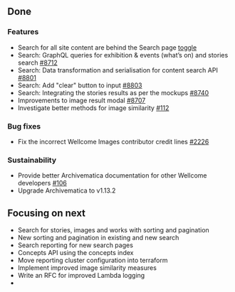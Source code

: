 ## Done

### Features
-  Search for all site content are behind the Search page [toggle](https://dash.wellcomecollection.org/toggles)
- Search: GraphQL queries for exhibition & events (what’s on) and stories search [#8712](https://github.com/wellcomecollection/wellcomecollection.org/issues/8712)
- Search: Data transformation and serialisation for content search API [#8801](https://github.com/wellcomecollection/wellcomecollection.org/issues/8801)
- Search: Add "clear" button to input [#8803](https://github.com/wellcomecollection/wellcomecollection.org/issues/8803)
- Search: Integrating the stories results as per the mockups [#8740](https://github.com/wellcomecollection/wellcomecollection.org/issues/8740)
- Improvements to image result modal [#8707](https://github.com/wellcomecollection/wellcomecollection.org/issues/8707)
- Investigate better methods for image similarity [#112](https://github.com/wellcomecollection/data-science/issues/112)



### Bug fixes
- Fix the incorrect Wellcome Images contributor credit lines [#2226](https://github.com/wellcomecollection/catalogue-pipeline/issues/2226)



### Sustainability
- Provide better Archivematica documentation for other Wellcome developers [#106](https://github.com/wellcomecollection/archivematica-infrastructure/issues/106)
- Upgrade Archivematica to v1.13.2


## Focusing on next
- Search for stories, images and works with sorting and pagination
- New sorting and pagination in existing and new search
- Search reporting for new search pages
-  Concepts API using the concepts index
- Move reporting cluster configuration into terraform
- Implement improved image similarity measures
- Write an RFC for improved Lambda logging
- 
